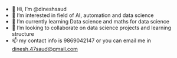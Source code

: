 - 👋 Hi, I’m @dineshsaud
- 👀 I’m interested in field of AI, automation and data science 
- 🌱 I’m currently learning Data science and maths for data science 
- 💞️ I’m looking to collaborate on data science projects and learning structure 
- 📫 my contact info is 9869042147 or you can email me in dinesh.47saud@gmail.com


